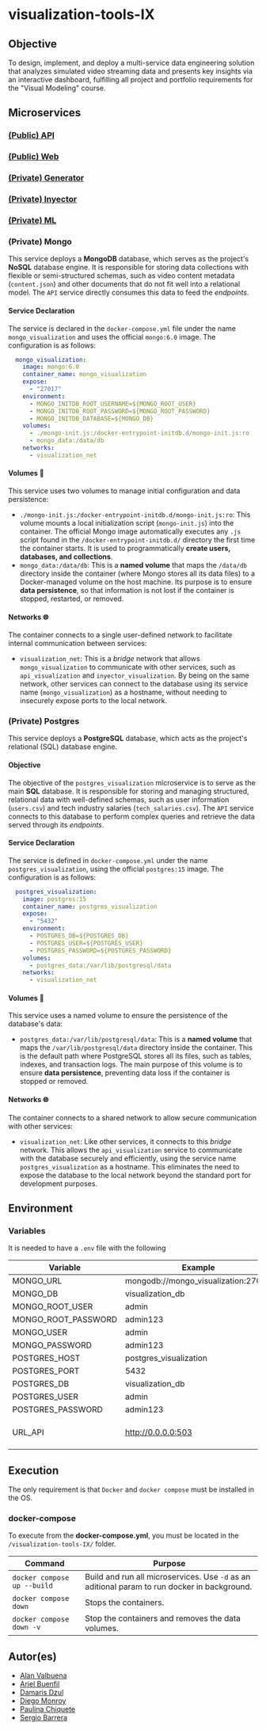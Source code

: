 # visualization-tools-IX

## Objective
To design, implement, and deploy a multi-service data engineering solution that analyzes simulated video streaming data and presents key insights via an interactive dashboard, fulfilling all project and portfolio requirements for the "Visual Modeling" course.

## Microservices

### [(Public) API](./API/README.md)

### [(Public) Web](./Web/README.md)
 
### [(Private) Generator](./Generator/README.md)

### [(Private) Inyector](./Inyector/README.md)

### [(Private) ML](./ML/README.md)
 
### (Private) Mongo

This service deploys a **MongoDB** database, which serves as the project's **NoSQL** database engine. It is responsible for storing data collections with flexible or semi-structured schemas, such as video content metadata (`content.json`) and other documents that do not fit well into a relational model. The `API` service directly consumes this data to feed the *endpoints*.


#### Service Declaration

The service is declared in the `docker-compose.yml` file under the name `mongo_visualization` and uses the official `mongo:6.0` image. The configuration is as follows:

```yaml
  mongo_visualization:
    image: mongo:6.0
    container_name: mongo_visualization
    expose:
      - "27017"
    environment:
      - MONGO_INITDB_ROOT_USERNAME=${MONGO_ROOT_USER}
      - MONGO_INITDB_ROOT_PASSWORD=${MONGO_ROOT_PASSWORD}
      - MONGO_INITDB_DATABASE=${MONGO_DB}
    volumes:
      - ./mongo-init.js:/docker-entrypoint-initdb.d/mongo-init.js:ro
      - mongo_data:/data/db
    networks:
      - visualization_net
```


#### Volumes 💾

This service uses two volumes to manage initial configuration and data persistence:

  * `./mongo-init.js:/docker-entrypoint-initdb.d/mongo-init.js:ro`: This volume mounts a local initialization script (`mongo-init.js`) into the container. The official Mongo image automatically executes any `.js` script found in the `/docker-entrypoint-initdb.d/` directory the first time the container starts. It is used to programmatically **create users, databases, and collections**.
  * `mongo_data:/data/db`: This is a **named volume** that maps the `/data/db` directory inside the container (where Mongo stores all its data files) to a Docker-managed volume on the host machine. Its purpose is to ensure **data persistence**, so that information is not lost if the container is stopped, restarted, or removed.


#### Networks 🌐

The container connects to a single user-defined network to facilitate internal communication between services:

  * `visualization_net`: This is a *bridge* network that allows `mongo_visualization` to communicate with other services, such as `api_visualization` and `inyector_visualization`. By being on the same network, other services can connect to the database using its service name (`mongo_visualization`) as a hostname, without needing to insecurely expose ports to the local network.


### (Private) Postgres

This service deploys a **PostgreSQL** database, which acts as the project's relational (SQL) database engine.

#### Objective

The objective of the `postgres_visualization` microservice is to serve as the main **SQL** database. It is responsible for storing and managing structured, relational data with well-defined schemas, such as user information (`users.csv`) and tech industry salaries (`tech_salaries.csv`). The `API` service connects to this database to perform complex queries and retrieve the data served through its *endpoints*.


#### Service Declaration

The service is defined in `docker-compose.yml` under the name `postgres_visualization`, using the official `postgres:15` image. The configuration is as follows:

```yaml
  postgres_visualization:
    image: postgres:15
    container_name: postgres_visualization
    expose:
      - "5432"
    environment:
      - POSTGRES_DB=${POSTGRES_DB}
      - POSTGRES_USER=${POSTGRES_USER}
      - POSTGRES_PASSWORD=${POSTGRES_PASSWORD}
    volumes:
      - postgres_data:/var/lib/postgresql/data
    networks:
      - visualization_net
```


#### Volumes 💾

This service uses a named volume to ensure the persistence of the database's data:

  * `postgres_data:/var/lib/postgresql/data`: This is a **named volume** that maps the `/var/lib/postgresql/data` directory inside the container. This is the default path where PostgreSQL stores all its files, such as tables, indexes, and transaction logs. The main purpose of this volume is to ensure **data persistence**, preventing data loss if the container is stopped or removed.


#### Networks 🌐

The container connects to a shared network to allow secure communication with other services:

  * `visualization_net`: Like other services, it connects to this *bridge* network. This allows the `api_visualization` service to communicate with the database securely and efficiently, using the service name `postgres_visualization` as a hostname. This eliminates the need to expose the database to the local network beyond the standard port for development purposes.


## Environment

### Variables

It is needed to have a `.env` file with the following

| Variable | Example | Container |
| -------- | ------- | --------- |
| MONGO_URL | mongodb://mongo_visualization:27017 | mongo_visualization |
| MONGO_DB | visualization_db | mongo_visualization |
| MONGO_ROOT_USER | admin | mongo_visualization |
| MONGO_ROOT_PASSWORD | admin123 | mongo_visualization |
| MONGO_USER | admin | mongo_visualization |
| MONGO_PASSWORD | admin123 | mongo_visualization |
| POSTGRES_HOST | postgres_visualization | postgres_visualization |
| POSTGRES_PORT | 5432 | postgres_visualization |
| POSTGRES_DB | visualization_db | postgres_visualization |
| POSTGRES_USER | admin | postgres_visualization |
| POSTGRES_PASSWORD | admin123 | postgres_visualization |
| URL_API | http://0.0.0.0:503 | web_visualization, gen_visualization, inyector_visualization |

## Execution

The only requirement is that `Docker` and `docker compose` must be installed in the OS.

### docker-compose

To execute from the **docker-compose.yml**, you must be located in the `/visualization-tools-IX/` folder.

| Command | Purpose |
| ------- | ------- |
| `docker compose up --build` | Build and run all microservices. Use `-d` as an aditional param to run docker in background. |
| `docker compose down`       | Stops the containers. |
| `docker compose down -v`    | Stop the containers and removes the data volumes. |

## Autor(es)
* [Alan Valbuena](https://github.com/AlanVAal)
* [Ariel Buenfil](https://github.com/areo-17)
* [Damaris Dzul](https://github.com/damarisuwu1)
* [Diego Monroy](https://github.com/monroyminerodiego)
* [Paulina Chiquete](https://github.com/)
* [Sergio Barrera](https://github.com/S3RG10-B4RR3R4)
